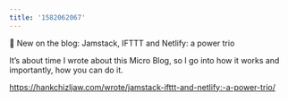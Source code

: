 ```yaml
---
title: '1582062067'
---
```

📰 New on the blog: Jamstack, IFTTT and Netlify: a power trio

It’s about time I wrote about this Micro Blog, so I go into how it works and importantly, how you can do it.

<https://hankchizljaw.com/wrote/jamstack-ifttt-and-netlify:-a-power-trio/>
